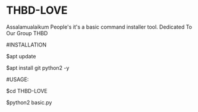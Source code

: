 # THBD-LOVE
Assalamualaikum People's it's a basic command installer tool. Dedicated To Our Group THBD


#INSTALLATION

$apt update

$apt install git python2 -y

#USAGE:

$cd THBD-LOVE

$python2 basic.py

